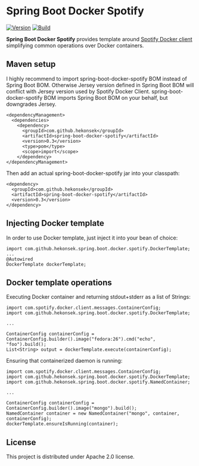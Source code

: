 # Spring Boot Docker Spotify

[![Version](https://img.shields.io/badge/Spring%20Boot%20Docker%20Spotify-0.3-blue.svg)](https://github.com/hekonsek/spring-boot-docker-spotify/releases)
[![Build](https://api.travis-ci.org/hekonsek/spring-boot-docker-spotify.svg)](https://travis-ci.org/hekonsek/spring-boot-docker-spotify)

**Spring Boot Docker Spotify** provides template around [Spotify Docker client](https://github.com/spotify/docker-client) simplifying common
operations over Docker containers.

## Maven setup

I highly recommend to import spring-boot-docker-spotify BOM instead of Spring Boot BOM. Otherwise Jersey version defined in Spring Boot BOM will conflict 
with Jersey version used by Spotify Docker Client. spring-boot-docker-spotify BOM imports Spring Boot BOM on your behalf, but downgrades Jersey.

```
<dependencyManagement>
  <dependencies>
    <dependency>
      <groupId>com.github.hekonsek</groupId>
      <artifactId>spring-boot-docker-spotify</artifactId>
      <version>0.3</version>
      <type>pom</type>
      <scope>import</scope>
    </dependency>
</dependencyManagement>
```

Then add an actual spring-boot-docker-spotify jar into your classpath:

    <dependency>
      <groupId>com.github.hekonsek</groupId>
      <artifactId>spring-boot-docker-spotify</artifactId>
      <version>0.3</version>
    </dependency>

## Injecting Docker template

In order to use Docker template, just inject it into your bean of choice:

```
import com.github.hekonsek.spring.boot.docker.spotify.DockerTemplate;
...
@Autowired
DockerTemplate dockerTemplate;
```

## Docker template operations

Executing Docker container and returning stdout+stderr as a list of Strings:

```
import com.spotify.docker.client.messages.ContainerConfig;
import com.github.hekonsek.spring.boot.docker.spotify.DockerTemplate;

...

ContainerConfig containerConfig = ContainerConfig.builder().image("fedora:26").cmd("echo", "foo").build();
List<String> output = dockerTemplate.execute(containerConfig);
```

Ensuring that containerized daemon is running:

```
import com.spotify.docker.client.messages.ContainerConfig;
import com.github.hekonsek.spring.boot.docker.spotify.DockerTemplate;
import com.github.hekonsek.spring.boot.docker.spotify.NamedContainer;

...

ContainerConfig containerConfig = ContainerConfig.builder().image("mongo").build();
NamedContainer container = new NamedContainer("mongo", container, containerConfig);
dockerTemplate.ensureIsRunning(container);
```

## License

This project is distributed under Apache 2.0 license.